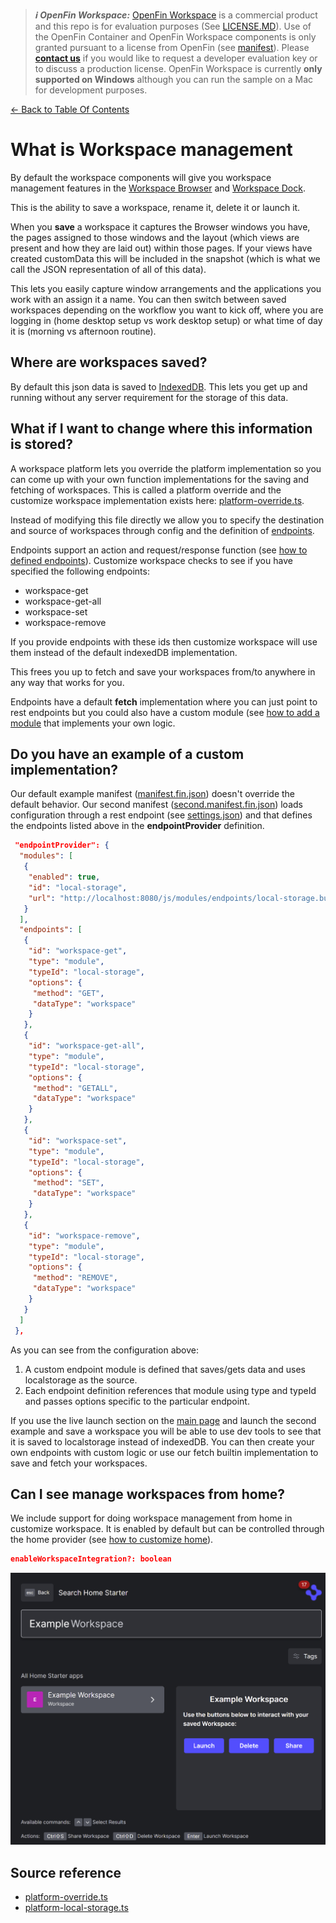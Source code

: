 > **_:information_source: OpenFin Workspace:_** [OpenFin Workspace](https://www.openfin.co/workspace/) is a commercial product and this repo is for evaluation purposes (See [LICENSE.MD](../LICENSE.MD)). Use of the OpenFin Container and OpenFin Workspace components is only granted pursuant to a license from OpenFin (see [manifest](../public/manifest.fin.json)). Please [**contact us**](https://www.openfin.co/workspace/poc/) if you would like to request a developer evaluation key or to discuss a production license.
> OpenFin Workspace is currently **only supported on Windows** although you can run the sample on a Mac for development purposes.

[<- Back to Table Of Contents](../README.md)

# What is Workspace management

By default the workspace components will give you workspace management features in the [Workspace Browser](./how-to-customize-browser.md) and [Workspace Dock](./how-to-customize-dock.md).

This is the ability to save a workspace, rename it, delete it or launch it.

When you **save** a workspace it captures the Browser windows you have, the pages assigned to those windows and the layout (which views are present and how they are laid out) within those pages. If your views have created customData this will be included in the snapshot (which is what we call the JSON representation of all of this data).

This lets you easily capture window arrangements and the applications you work with an assign it a name. You can then switch between saved workspaces depending on the workflow you want to kick off, where you are logging in (home desktop setup vs work desktop setup) or what time of day it is (morning vs afternoon routine).

## Where are workspaces saved?

By default this json data is saved to [IndexedDB](https://developer.mozilla.org/en-US/docs/Web/API/IndexedDB_API). This lets you get up and running without any server requirement for the storage of this data.

## What if I want to change where this information is stored?

A workspace platform lets you override the platform implementation so you can come up with your own function implementations for the saving and fetching of workspaces. This is called a platform override and the customize workspace implementation exists here: [platform-override.ts](../client/src/framework/platform/platform-override.ts).

Instead of modifying this file directly we allow you to specify the destination and source of workspaces through config and the definition of [endpoints](./how-to-define-endpoints.md).

Endpoints support an action and request/response function (see [how to defined endpoints](./how-to-define-endpoints.md)). Customize workspace checks to see if you have specified the following endpoints:

- workspace-get
- workspace-get-all
- workspace-set
- workspace-remove

If you provide endpoints with these ids then customize workspace will use them instead of the default indexedDB implementation.

This frees you up to fetch and save your workspaces from/to anywhere in any way that works for you.

Endpoints have a default **fetch** implementation where you can just point to rest endpoints but you could also have a custom module (see [how to add a module](./how-to-add-a-module.md) that implements your own logic.

## Do you have an example of a custom implementation?

Our default example manifest ([manifest.fin.json](../public/manifest.fin.json)) doesn't override the default behavior. Our second manifest ([second.manifest.fin.json](../public/second.manifest.fin.json)) loads configuration through a rest endpoint (see [settings.json](../public/settings.json)) and that defines the endpoints listed above in the **endpointProvider** definition.

```json
 "endpointProvider": {
  "modules": [
   {
    "enabled": true,
    "id": "local-storage",
    "url": "http://localhost:8080/js/modules/endpoints/local-storage.bundle.js"
   }
  ],
  "endpoints": [
   {
    "id": "workspace-get",
    "type": "module",
    "typeId": "local-storage",
    "options": {
     "method": "GET",
     "dataType": "workspace"
    }
   },
   {
    "id": "workspace-get-all",
    "type": "module",
    "typeId": "local-storage",
    "options": {
     "method": "GETALL",
     "dataType": "workspace"
    }
   },
   {
    "id": "workspace-set",
    "type": "module",
    "typeId": "local-storage",
    "options": {
     "method": "SET",
     "dataType": "workspace"
    }
   },
   {
    "id": "workspace-remove",
    "type": "module",
    "typeId": "local-storage",
    "options": {
     "method": "REMOVE",
     "dataType": "workspace"
    }
   }
  ]
 },
```

As you can see from the configuration above:

1. A custom endpoint module is defined that saves/gets data and uses localstorage as the source.
2. Each endpoint definition references that module using type and typeId and passes options specific to the particular endpoint.

If you use the live launch section on the [main page](../README.md) and launch the second example and save a workspace you will be able to use dev tools to see that it is saved to localstorage instead of indexedDB. You can then create your own endpoints with custom logic or use our fetch builtin implementation to save and fetch your workspaces.

## Can I see manage workspaces from home?

We include support for doing workspace management from home in customize workspace. It is enabled by default but can be controlled through the home provider (see [how to customize home](./how-to-customize-home.md)).

```json
enableWorkspaceIntegration?: boolean
```

![Home Workspace Management](./assets/home-workspace-management.png)

## Source reference

- [platform-override.ts](../client/src/framework/platform/platform-override.ts)
- [platform-local-storage.ts](../client/src/modules/endpoints/local-storage/platform-local-storage.ts)

